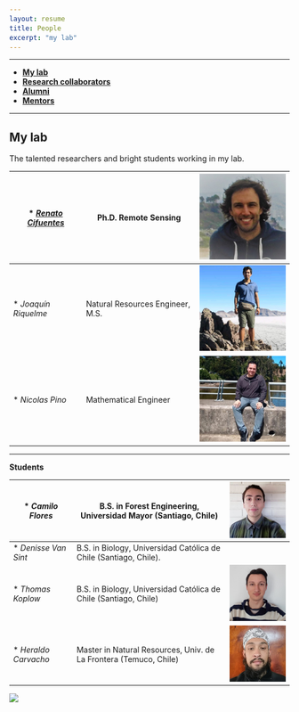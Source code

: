 ```yaml
---
layout: resume
title: People
excerpt: "my lab"
---
```



--------

* **[My lab](#my-lab)** 
* **[Research collaborators](./collabora.md)**
* **[Alumni](./alumni.md)** 
* **[Mentors](./mentors.md)** 

--------

## My lab
The talented researchers and bright students working in my lab.

|* [*Renato Cifuentes*](https://www.researchgate.net/profile/Renato_Cifuentes)|Ph.D. Remote Sensing|![](images/renato_2.jpg)|
| -------- | ---------- |---------- |
|* *Joaquín Riquelme*|Natural Resources Engineer, M.S.|![](images/joaquin_2.jpg)|
|* *Nicolas Pino*|Mathematical Engineer|![](images/NicoP_2.jpg)|

--------

__Students__

| * *Camilo Flores* | B.S. in Forest Engineering, Universidad Mayor (Santiago, Chile)|![](images/camilo_2.jpg)|
| -------- | ---------- |---------- |
| * *Denisse Van Sint* | B.S. in Biology, Universidad Católica de Chile (Santiago, Chile).||
| * *Thomas Koplow* | B.S. in Biology, Universidad Católica de Chile (Santiago, Chile)|![](images/thomas_2.jpg)|
| * *Heraldo Carvacho*| Master in Natural Resources, Univ. de La Frontera (Temuco, Chile)|![](images/heraldo_2.jpg)|


![](images/groupRuca.jpg)

<!-- ### Footer
Former students, post-docs, and visiting students..  Furthermore, I have listed former students at various levels, conditions, and institutions. Besides, a link to my current research collaborators. 
Our lab investigates how forest ecosystems change through time. We use both mathematical, theoretical, statistical and empirical approaches to address several research questions related to the development of forests; tree allometry; the scaling of tree-level processes to ecosystems; and the building of forest growth model. Our research also includes the long-term monitoring of the temperate forests in southern Chile.
![](images/groupRuca.jpg){width=200px height=200px}
![](images/droneYo.JPG)
![Kitten](images/groupRuca.jpg){:height="36px" width="36px"}
__Postdoc__
* *Renato Cifuentes*, Ph.D.
__Research assistants__
* *Joaquín Riquelme*, Natural Resources Engineer, M.S.
* *Nicolas Pino*, Mathematical Engineer.
__Visiting graduate students__
* *Patricio Ojeda*, Doctoral program in Forest Sciences, Universidad Austral de Chile (Valdivia, Chile)
![Kitten](images/groupRuca.jpg){ width=50%}
<img src="images/groupRuca.jpg" alt="drawing" width="200"/>
Last updated: August 2020 -->
